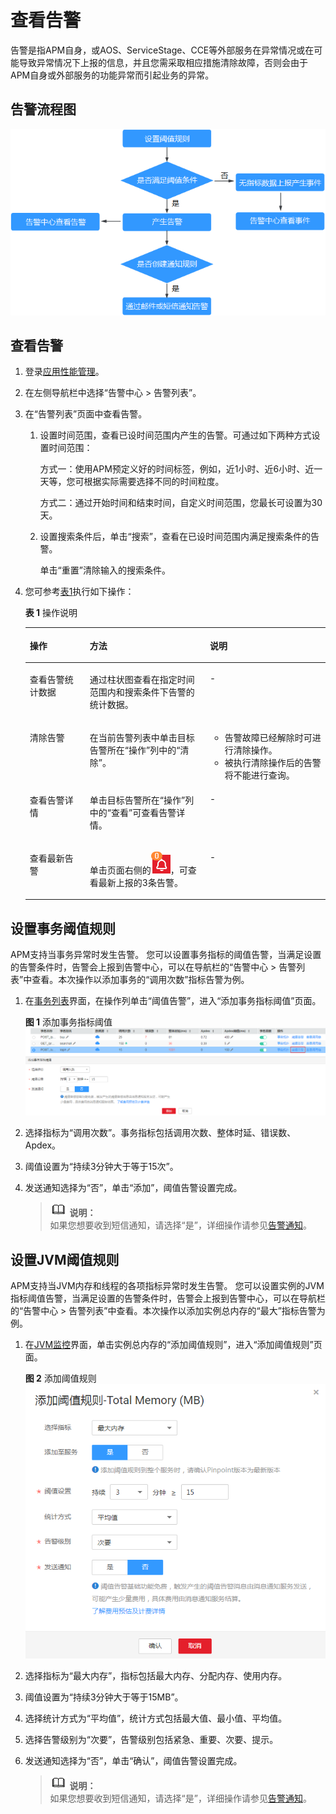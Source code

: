 # 查看告警<a name="apm_02_0021"></a>

告警是指APM自身，或AOS、ServiceStage、CCE等外部服务在异常情况或在可能导致异常情况下上报的信息，并且您需采取相应措施清除故障，否则会由于APM自身或外部服务的功能异常而引起业务的异常。

## 告警流程图<a name="section187611825102210"></a>

![](figures/告警流程图.png)

## 查看告警<a name="section1926111381416"></a>

1.  登录[应用性能管理](https://console.huaweicloud.com/apm/)。
2.  在左侧导航栏中选择“告警中心 \> 告警列表”。
3.  在“告警列表”页面中查看告警。
    1.  设置时间范围，查看已设时间范围内产生的告警。可通过如下两种方式设置时间范围：

        方式一：使用APM预定义好的时间标签，例如，近1小时、近6小时、近一天等，您可根据实际需要选择不同的时间粒度。

        方式二：通过开始时间和结束时间，自定义时间范围，您最长可设置为30天。

    2.  设置搜索条件后，单击“搜索”，查看在已设时间范围内满足搜索条件的告警。

        单击“重置”清除输入的搜索条件。

4.  您可参考[表1](#table48312734713)执行如下操作：

    **表 1**  操作说明

    <a name="table48312734713"></a>
    <table><thead align="left"><tr id="row108311378473"><th class="cellrowborder" valign="top" width="20%" id="mcps1.2.4.1.1"><p id="p1583117764715"><a name="p1583117764715"></a><a name="p1583117764715"></a>操作</p>
    </th>
    <th class="cellrowborder" valign="top" width="40%" id="mcps1.2.4.1.2"><p id="p12831272471"><a name="p12831272471"></a><a name="p12831272471"></a>方法</p>
    </th>
    <th class="cellrowborder" valign="top" width="40%" id="mcps1.2.4.1.3"><p id="p58311976476"><a name="p58311976476"></a><a name="p58311976476"></a>说明</p>
    </th>
    </tr>
    </thead>
    <tbody><tr id="row28315714471"><td class="cellrowborder" valign="top" width="20%" headers="mcps1.2.4.1.1 "><p id="p1183117714475"><a name="p1183117714475"></a><a name="p1183117714475"></a>查看告警统计数据</p>
    </td>
    <td class="cellrowborder" valign="top" width="40%" headers="mcps1.2.4.1.2 "><p id="p11831473472"><a name="p11831473472"></a><a name="p11831473472"></a>通过柱状图查看在指定时间范围内和搜索条件下告警的统计数据。</p>
    </td>
    <td class="cellrowborder" valign="top" width="40%" headers="mcps1.2.4.1.3 "><p id="p983111724719"><a name="p983111724719"></a><a name="p983111724719"></a>-</p>
    </td>
    </tr>
    <tr id="row88311976474"><td class="cellrowborder" valign="top" width="20%" headers="mcps1.2.4.1.1 "><p id="p108314718477"><a name="p108314718477"></a><a name="p108314718477"></a>清除告警</p>
    </td>
    <td class="cellrowborder" valign="top" width="40%" headers="mcps1.2.4.1.2 "><p id="p2831197164717"><a name="p2831197164717"></a><a name="p2831197164717"></a>在当前告警列表中单击目标告警所在“操作”列中的“清除”。</p>
    </td>
    <td class="cellrowborder" valign="top" width="40%" headers="mcps1.2.4.1.3 "><a name="ul18602183613499"></a><a name="ul18602183613499"></a><ul id="ul18602183613499"><li>告警故障已经解除时可进行清除操作。</li><li>被执行清除操作后的告警将不能进行查询。</li></ul>
    </td>
    </tr>
    <tr id="row5831157194720"><td class="cellrowborder" valign="top" width="20%" headers="mcps1.2.4.1.1 "><p id="p683167144710"><a name="p683167144710"></a><a name="p683167144710"></a>查看告警详情</p>
    </td>
    <td class="cellrowborder" valign="top" width="40%" headers="mcps1.2.4.1.2 "><p id="p5831127194711"><a name="p5831127194711"></a><a name="p5831127194711"></a>单击目标告警所在“操作”列中的“查看”可查看告警详情。</p>
    </td>
    <td class="cellrowborder" valign="top" width="40%" headers="mcps1.2.4.1.3 "><p id="p88311071479"><a name="p88311071479"></a><a name="p88311071479"></a>-</p>
    </td>
    </tr>
    <tr id="row383117717471"><td class="cellrowborder" valign="top" width="20%" headers="mcps1.2.4.1.1 "><p id="p183113724711"><a name="p183113724711"></a><a name="p183113724711"></a>查看最新告警</p>
    </td>
    <td class="cellrowborder" valign="top" width="40%" headers="mcps1.2.4.1.2 "><p id="p1983110719472"><a name="p1983110719472"></a><a name="p1983110719472"></a>单击页面右侧的<a name="image1279313421808"></a><a name="image1279313421808"></a><span><img id="image1279313421808" src="figures/icon-最新告警.png"></span>，可查看最新上报的3条告警。</p>
    </td>
    <td class="cellrowborder" valign="top" width="40%" headers="mcps1.2.4.1.3 "><p id="p178311372477"><a name="p178311372477"></a><a name="p178311372477"></a>-</p>
    </td>
    </tr>
    </tbody>
    </table>


## 设置事务阈值规则<a name="section161394126323"></a>

APM支持当事务异常时发生告警。 您可以设置事务指标的阈值告警，当满足设置的告警条件时，告警会上报到告警中心，可以在导航栏的“告警中心 \> 告警列表”中查看。本次操作以添加事务的“调用次数”指标告警为例。

1.  在[事务列表](事务列表.md)界面，在操作列单击“阈值告警”，进入“添加事务指标阈值”页面。

    **图 1**  添加事务指标阈值<a name="fig141780513514"></a>  
    ![](figures/添加事务指标阈值.png "添加事务指标阈值")

2.  选择指标为“调用次数”。事务指标包括调用次数、整体时延、错误数、Apdex。
3.  阈值设置为“持续3分钟大于等于15次”。
4.  发送通知选择为“否”，单击“添加”，阈值告警设置完成。

    >![](public_sys-resources/icon-note.gif) **说明：**   
    >如果您想要收到短信通知，请选择“是”，详细操作请参见[告警通知](告警通知.md)。  


## 设置JVM阈值规则<a name="section8522114113417"></a>

APM支持当JVM内存和线程的各项指标异常时发生告警。 您可以设置实例的JVM指标阈值告警，当满足设置的告警条件时，告警会上报到告警中心，可以在导航栏的“告警中心 \> 告警列表”中查看。本次操作以添加实例总内存的“最大”指标告警为例。

1.  在[JVM监控](JVM监控.md)界面，单击实例总内存的“添加阈值规则”，进入“添加阈值规则”页面。

    **图 2**  添加阈值规则<a name="fig53629466120"></a>  
    ![](figures/添加阈值规则.png "添加阈值规则")

2.  选择指标为“最大内存”，指标包括最大内存、分配内存、使用内存。
3.  阈值设置为“持续3分钟大于等于15MB”。
4.  选择统计方式为“平均值”，统计方式包括最大值、最小值、平均值。
5.  选择告警级别为“次要”，告警级别包括紧急、重要、次要、提示。
6.  发送通知选择为“否”，单击“确认”，阈值告警设置完成。

    >![](public_sys-resources/icon-note.gif) **说明：**   
    >如果您想要收到短信通知，请选择“是”，详细操作请参见[告警通知](告警通知.md)。  



